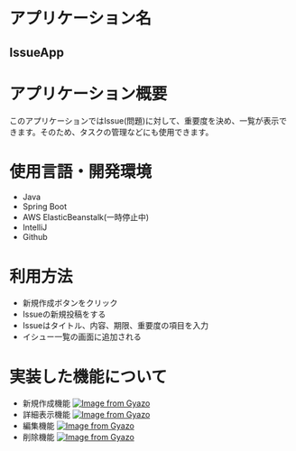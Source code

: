 # アプリケーション名	
## IssueApp
# アプリケーション概要
このアプリケーションではIssue(問題)に対して、重要度を決め、一覧が表示できます。そのため、タスクの管理などにも使用できます。
# 使用言語・開発環境
- Java
- Spring Boot
- AWS ElasticBeanstalk(一時停止中)
- IntelliJ
- Github
# 利用方法	
- 新規作成ボタンをクリック
- Issueの新規投稿をする
- Issueはタイトル、内容、期限、重要度の項目を入力
- イシュー一覧の画面に追加される
# 実装した機能について
- 新規作成機能
[![Image from Gyazo](https://i.gyazo.com/e5dd09ae0b200d2da02bc126b03e6418.gif)](https://gyazo.com/e5dd09ae0b200d2da02bc126b03e6418)
- 詳細表示機能
[![Image from Gyazo](https://i.gyazo.com/4e06134eacc85141195896a0bd51b75d.gif)](https://gyazo.com/4e06134eacc85141195896a0bd51b75d)
- 編集機能
[![Image from Gyazo](https://i.gyazo.com/0eee42de6d7a15a2df30d47dcb803c9d.gif)](https://gyazo.com/0eee42de6d7a15a2df30d47dcb803c9d)
- 削除機能
[![Image from Gyazo](https://i.gyazo.com/122815583d5bf5d1da1e1958ae24fec5.gif)](https://gyazo.com/122815583d5bf5d1da1e1958ae24fec5)
